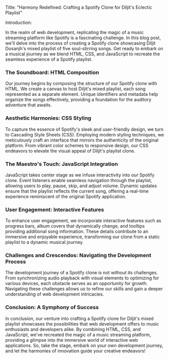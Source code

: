 Title: "Harmony Redefined: Crafting a Spotify Clone for Diljit's Eclectic Playlist"

Introduction:

In the realm of web development, replicating the magic of a music streaming platform like Spotify is a fascinating challenge. In this blog post, we'll delve into the process of creating a Spotify clone showcasing Diljit Dosanjh's mixed playlist of five soul-stirring songs. Get ready to embark on a musical journey as we blend HTML, CSS, and JavaScript to recreate the seamless experience of a Spotify playlist.

### The Soundboard: HTML Composition

Our journey begins by composing the structure of our Spotify clone with HTML. We create a canvas to host Diljit's mixed playlist, each song represented as a separate element. Unique identifiers and metadata help organize the songs effectively, providing a foundation for the auditory adventure that awaits.

### Aesthetic Harmonies: CSS Styling

To capture the essence of Spotify's sleek and user-friendly design, we turn to Cascading Style Sheets (CSS). Employing modern styling techniques, we meticulously craft an interface that mirrors the authenticity of the original platform. From vibrant color schemes to responsive design, our CSS endeavors to elevate the visual appeal of Diljit's playlist clone.

### The Maestro's Touch: JavaScript Integration

JavaScript takes center stage as we infuse interactivity into our Spotify clone. Event listeners enable seamless navigation through the playlist, allowing users to play, pause, skip, and adjust volume. Dynamic updates ensure that the playlist reflects the current song, offering a real-time experience reminiscent of the original Spotify application.

### User Engagement: Interactive Features

To enhance user engagement, we incorporate interactive features such as progress bars, album covers that dynamically change, and tooltips providing additional song information. These details contribute to an immersive and enjoyable experience, transforming our clone from a static playlist to a dynamic musical journey.

### Challenges and Crescendos: Navigating the Development Process

The development journey of a Spotify clone is not without its challenges. From synchronizing audio playback with visual elements to optimizing for various devices, each obstacle serves as an opportunity for growth. Navigating these challenges allows us to refine our skills and gain a deeper understanding of web development intricacies.

### Conclusion: A Symphony of Success

In conclusion, our venture into crafting a Spotify clone for Diljit's mixed playlist showcases the possibilities that web development offers to music enthusiasts and developers alike. By combining HTML, CSS, and JavaScript, we've recreated the magic of a music streaming platform, providing a glimpse into the immersive world of interactive web applications. So, take the stage, embark on your own development journey, and let the harmonies of innovation guide your creative endeavors!
